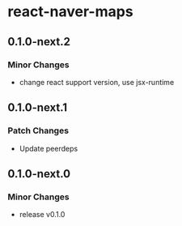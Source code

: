 # react-naver-maps

## 0.1.0-next.2

### Minor Changes

- change react support version, use jsx-runtime

## 0.1.0-next.1

### Patch Changes

- Update peerdeps

## 0.1.0-next.0

### Minor Changes

- release v0.1.0
